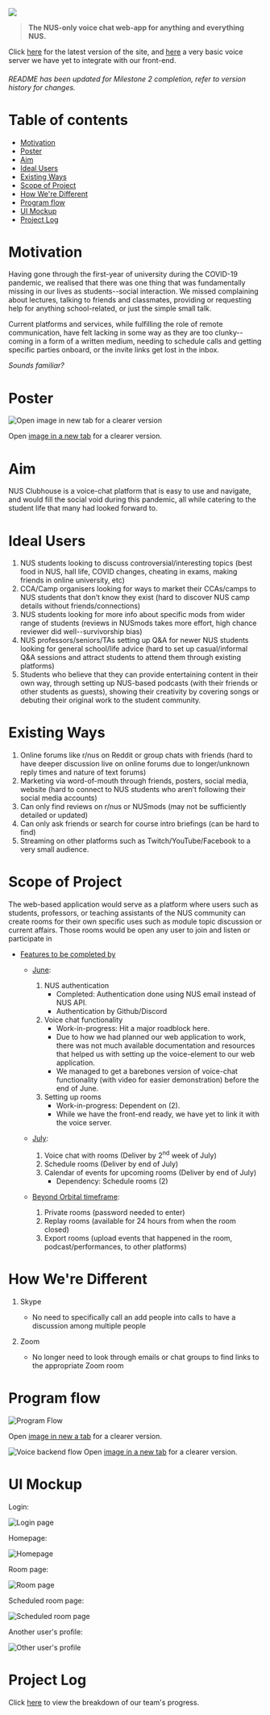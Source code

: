![](https://raw.githubusercontent.com/aidanaden/nus-clubhouse/main/submissions/Banner.png)
>  __The NUS-only voice chat web-app for anything and everything NUS.__

Click [here](https://nusclubhouse.games/) for the latest version of the site, and [here](https://api.nusclubhouse.games:3016/) a very basic voice server we have yet to integrate with our front-end.

###### README has been updated for Milestone 2 completion, refer to version history for changes.

# Table of contents

- [Motivation](#motivation)
- [Poster](#poster)
- [Aim](#aim)
- [Ideal Users](#ideal-users)
- [Existing Ways](#existing-ways)
- [Scope of Project](#scope-of-project)
- [How We're Different](#how-were-different)
- [Program flow](#program-flow)
- [UI Mockup](#ui-mockup)
- [Project Log](#project-log)

# Motivation

Having gone through the first-year of university during the COVID-19 pandemic, we realised that there was one thing that was fundamentally missing in our lives as students--social interaction. We missed complaining about lectures, talking to friends and classmates, providing or requesting help for anything school-related, or just the simple small talk.

Current platforms and services, while fulfilling the role of remote communication, have felt lacking in some way as they are too clunky--coming in a form of a written medium, needing to schedule calls and getting specific parties onboard, or the invite links get lost in the inbox. 

_Sounds familiar?_

# Poster

![Open image in new tab for a clearer version](https://raw.githubusercontent.com/aidanaden/nus-clubhouse/main/submissions/2810-2.png)

Open [image in a new tab](https://raw.githubusercontent.com/aidanaden/nus-clubhouse/main/submissions/2810-2.png) for a clearer version.

# Aim

NUS Clubhouse is a voice-chat platform that is easy to use and navigate, and would fill the social void during this pandemic, all while catering to the student life that many had looked forward to.

# Ideal Users
1. NUS students looking to discuss controversial/interesting topics (best food in NUS, hall life, COVID changes, cheating in exams, making friends in online university, etc)
2. CCA/Camp organisers looking for ways to market their CCAs/camps to NUS students that don’t know they exist (hard to discover NUS camp details without friends/connections)
3. NUS students looking for more info about specific mods from wider range of students (reviews in NUSmods takes more effort, high chance reviewer did well--survivorship bias)
4. NUS professors/seniors/TAs setting up Q&A for newer NUS students looking for general school/life advice (hard to set up casual/informal Q&A sessions and attract students to attend them through existing platforms)
5. Students who believe that they can provide entertaining content in their own way, through setting up NUS-based podcasts (with their friends or other students as guests), showing their creativity by covering songs or debuting their original work to the student community.


# Existing Ways
1. Online forums like r/nus on Reddit or group chats with friends (hard to have deeper discussion live on online forums due to longer/unknown reply times and nature of text forums)
2. Marketing via word-of-mouth through friends, posters, social media, website (hard to connect to NUS students who aren’t following their social media accounts)
3. Can only find reviews on r/nus or NUSmods (may not be sufficiently detailed or updated)
4. Can only ask friends or search for course intro briefings (can be hard to find)
5. Streaming on other platforms such as Twitch/YouTube/Facebook to a very small audience. 

# Scope of Project

The web-based application would serve as a platform where users such as students, professors, or teaching assistants of the NUS community can create rooms for their own specific uses such as module topic discussion or current affairs. Those rooms would be open any user to join and listen or participate in

- <span style="text-decoration:underline;">Features to be completed by</span>
    - <span style="text-decoration:underline;">June</span>:
        1. NUS authentication 
           - Completed: Authentication done using NUS email instead of NUS API.
           - Authentication by Github/Discord
        2. Voice chat functionality 
           - Work-in-progress: Hit a major roadblock here.
           - Due to how we had planned our web application to work, there was not much available documentation and resources that helped us with setting up the voice-element to our web application.
           - We managed to get a barebones version of voice-chat functionality (with video for easier demonstration) before the end of June.
        3. Setting up rooms
           - Work-in-progress: Dependent on (2).
           - While we have the front-end ready, we have yet to link it with the voice server.

    - <span style="text-decoration:underline;">July</span>:
        1. Voice chat with rooms (Deliver by 2<sup>nd</sup> week of July)
        2. Schedule rooms (Deliver by end of July)
        3. Calendar of events for upcoming rooms (Deliver by end of July)
           - Dependency: Schedule rooms (2)

    - <span style="text-decoration:underline;">Beyond Orbital timeframe</span>:
        1. Private rooms (password needed to enter)
        2. Replay rooms (available for 24 hours from when the room closed)
        3. Export rooms (upload events that happened in the room, podcast/performances, to other platforms)

# How We're Different

1. Skype
    * No need to specifically call an add people into calls to have a discussion among multiple people

2. Zoom
    * No longer need to look through emails or chat groups to find links to the appropriate Zoom room

# Program flow

![Program Flow](https://raw.githubusercontent.com/aidanaden/nus-clubhouse/main/submissions/nusch-prog-flow.png "Program Flow")

Open [image in new a tab](https://raw.githubusercontent.com/aidanaden/nus-clubhouse/main/submissions/nusch-prog-flow.png) for a clearer version.

![Voice backend flow](https://raw.githubusercontent.com/aidanaden/nus-clubhouse/main/submissions/voice-backend.png "Voice backend flow")
Open [image in a new tab](https://raw.githubusercontent.com/aidanaden/nus-clubhouse/main/submissions/voice-backend.png) for a clearer version.

# UI Mockup

Login:

![Login page](https://raw.githubusercontent.com/aidanaden/nus-clubhouse/main/submissions/mockup-ui/01-Login.png)

Homepage:

![Homepage](https://raw.githubusercontent.com/aidanaden/nus-clubhouse/main/submissions/mockup-ui/02-Home.png)

Room page:

![Room page](https://raw.githubusercontent.com/aidanaden/nus-clubhouse/main/submissions/mockup-ui/03-Room.png)

Scheduled room page:

![Scheduled room page](https://raw.githubusercontent.com/aidanaden/nus-clubhouse/main/submissions/mockup-ui/04-Scheduled-Rooms.png)

Another user's profile:

![Other user's profile](https://raw.githubusercontent.com/aidanaden/nus-clubhouse/main/submissions/mockup-ui/05-User-Profile-Page.png)

# Project Log
Click [here](https://docs.google.com/spreadsheets/d/1Em_Xho0Dyh5RRMdYm2mk6zK3dx69IU9AmThPVOdoCqk/edit?usp=sharing) to view the breakdown of our team's progress.
